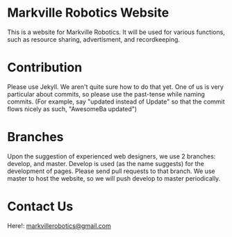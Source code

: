 # Markville Robotics Website
This is a website for Markville Robotics. It will be used for various functions, such as resource sharing, advertisment, and recordkeeping.

# Contribution 
Please use Jekyll. We aren't quite sure how to do that yet. One of us is very particular about commits, so please use the past-tense while naming commits. (For example, say "updated instead of Update" so that the commit flows nicely as such, "AwesomeBa updated")

# Branches
Upon the suggestion of experienced web designers, we use 2 branches: develop, and master. Develop is used (as the name suggests) for the development of pages. Please send pull requests to that branch. We use master to host the website, so we will push develop to master periodically. 

# Contact Us
Here!: markvillerobotics@gmail.com
